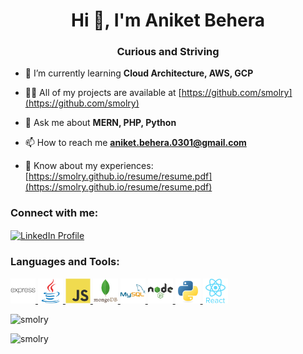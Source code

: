 <h1 align="center">Hi 👋, I'm Aniket Behera</h1>
<h3 align="center">Curious and Striving</h3>

- 🌱 I’m currently learning **Cloud Architecture, AWS, GCP**

- 👨‍💻 All of my projects are available at [https://github.com/smolry](https://github.com/smolry)

- 💬 Ask me about **MERN, PHP, Python**

- 📫 How to reach me **aniket.behera.0301@gmail.com**

- 📄 Know about my experiences: [https://smolry.github.io/resume/resume.pdf](https://smolry.github.io/resume/resume.pdf)

<h3 align="left">Connect with me:</h3>
<p align="left">
<a href="https://www.linkedin.com/in/aniket-behera-6a1192231/" target="blank">
  <img align="center" src="https://raw.githubusercontent.com/rahuldkjain/github-profile-readme-generator/master/src/images/icons/Social/linked-in-alt.svg" alt="LinkedIn Profile" height="30" width="40" />
</a>
</p>

<h3 align="left">Languages and Tools:</h3>
<p align="left">
  <a href="https://expressjs.com" target="_blank" rel="noreferrer">
    <img src="https://raw.githubusercontent.com/devicons/devicon/master/icons/express/express-original-wordmark.svg" alt="express" width="40" height="40"/>
  </a>
  <a href="https://www.java.com" target="_blank" rel="noreferrer">
    <img src="https://raw.githubusercontent.com/devicons/devicon/master/icons/java/java-original.svg" alt="java" width="40" height="40"/>
  </a>
  <a href="https://developer.mozilla.org/en-US/docs/Web/JavaScript" target="_blank" rel="noreferrer">
    <img src="https://raw.githubusercontent.com/devicons/devicon/master/icons/javascript/javascript-original.svg" alt="javascript" width="40" height="40"/>
  </a>
  <a href="https://www.mongodb.com/" target="_blank" rel="noreferrer">
    <img src="https://raw.githubusercontent.com/devicons/devicon/master/icons/mongodb/mongodb-original-wordmark.svg" alt="mongodb" width="40" height="40"/>
  </a>
  <a href="https://www.mysql.com/" target="_blank" rel="noreferrer">
    <img src="https://raw.githubusercontent.com/devicons/devicon/master/icons/mysql/mysql-original-wordmark.svg" alt="mysql" width="40" height="40"/>
  </a>
  <a href="https://nodejs.org" target="_blank" rel="noreferrer">
    <img src="https://raw.githubusercontent.com/devicons/devicon/master/icons/nodejs/nodejs-original-wordmark.svg" alt="nodejs" width="40" height="40"/>
  </a>
  <a href="https://www.python.org" target="_blank" rel="noreferrer">
    <img src="https://raw.githubusercontent.com/devicons/devicon/master/icons/python/python-original.svg" alt="python" width="40" height="40"/>
  </a>
  <a href="https://reactjs.org/" target="_blank" rel="noreferrer">
    <img src="https://raw.githubusercontent.com/devicons/devicon/master/icons/react/react-original-wordmark.svg" alt="react" width="40" height="40"/>
  </a>
</p>

<p><img src="https://github-readme-stats.vercel.app/api/top-langs?username=smolry&show_icons=true&locale=en&layout=compact" alt="smolry" /></p>

<p><img src="https://github-readme-stats.vercel.app/api?username=smolry&show_icons=true&locale=en" alt="smolry" /></p>
